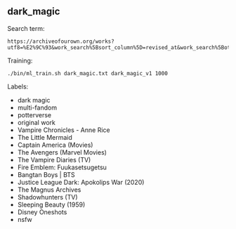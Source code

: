 ## dark_magic

Search term:

```
https://archiveofourown.org/works?utf8=%E2%9C%93&work_search%5Bsort_column%5D=revised_at&work_search%5Bother_tag_names%5D=&work_search%5Bexcluded_tag_names%5D=&work_search%5Bcrossover%5D=F&work_search%5Bcomplete%5D=T&work_search%5Bwords_from%5D=100000&work_search%5Bwords_to%5D=&work_search%5Bdate_from%5D=&work_search%5Bdate_to%5D=&work_search%5Bquery%5D=&work_search%5Blanguage_id%5D=en&commit=Sort+and+Filter&tag_id=Dark+Magic
```

Training:

```shell
./bin/ml_train.sh dark_magic.txt dark_magic_v1 1000
```

Labels:
* dark magic
* multi-fandom
* potterverse
* original work
* Vampire Chronicles - Anne Rice
* The Little Mermaid 
* Captain America (Movies)
* The Avengers (Marvel Movies)
* The Vampire Diaries (TV)
* Fire Emblem: Fuukasetsugetsu
* Bangtan Boys | BTS
* Justice League Dark: Apokolips War (2020)
* The Magnus Archives
* Shadowhunters (TV)
* Sleeping Beauty (1959)
* Disney Oneshots
* nsfw
